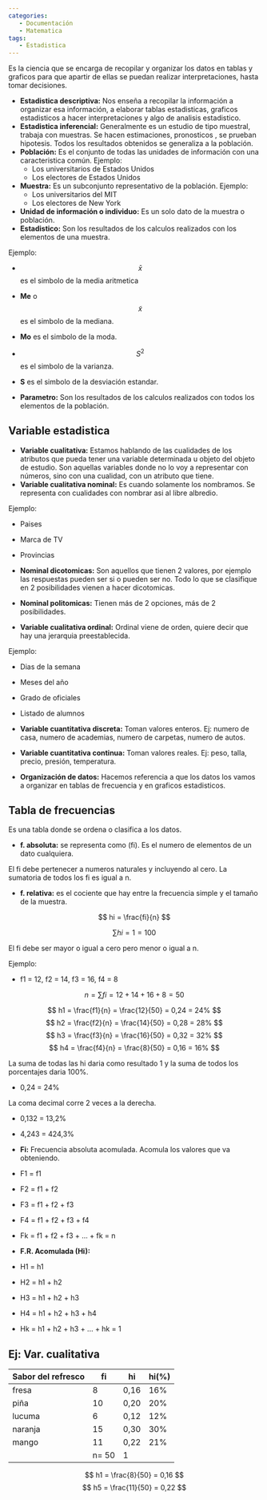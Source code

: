 ```yaml
---
categories:
   - Documentación
   - Matematica
tags:
   - Estadistica
---
```


Es la ciencia que se encarga de recopilar y organizar los datos en tablas y graficos para que apartir de ellas se puedan realizar interpretaciones, hasta tomar decisiones. 

* **Estadistica descriptiva:** Nos enseña a recopilar la información a organizar esa información, a elaborar tablas estadisticas, graficos estadisticos a hacer interpretaciones y algo de analisis estadistico. 
* **Estadistica inferencial:** Generalmente es un estudio de tipo muestral, trabaja con muestras. Se hacen estimaciones, pronosticos , se prueban hipotesis. Todos los resultados obtenidos se generaliza a la población.
* **Población:** Es el conjunto de todas las unidades de información con una caracteristica común. Ejemplo:
  * Los universitarios de Estados Unidos
  * Los electores de Estados Unidos 
* **Muestra:** Es un subconjunto representativo de la población. Ejemplo:
  * Los universitarios del MIT 
  * Los electores de New York 
* **Unidad de información o individuo:** Es un solo dato de la muestra o población.
* **Estadistico:** Son los resultados de los calculos realizados con los elementos de una muestra.

Ejemplo:

* $$ \bar{x} $$ es el simbolo de la media aritmetica
* **Me** o $$ \tilde{x} $$ es el simbolo de la mediana.
* **Mo** es el simbolo de la moda.
* $$ S^{2} $$ es el simbolo de la varianza.
* **S** es el simbolo de la desviación estandar.

* **Parametro:** Son los resultados de los calculos realizados con todos los elementos de la población.

## Variable estadistica 

* **Variable cualitativa:** Estamos hablando de las cualidades de los atributos que pueda tener una variable determinada u objeto del objeto de estudio. Son aquellas variables donde no lo voy a representar con números, sino con una cualidad, con un atributo que tiene. 
* **Variable cualitativa nominal:** Es cuando solamente los nombramos. Se representa con cualidades con nombrar asi al libre albredio.

Ejemplo:
* Paises
* Marca de TV
* Provincias

* **Nominal dicotomicas:** Son aquellos que tienen 2 valores, por ejemplo las respuestas pueden ser si o pueden ser no. Todo lo que se clasifique en 2 posibilidades vienen a hacer dicotomicas.
* **Nominal politomicas:** Tienen más de 2 opciones, más de 2 posibilidades.

* **Variable cualitativa ordinal:** Ordinal viene de orden, quiere decir que hay una jerarquia preestablecida.

Ejemplo:
* Dias de la semana
* Meses del año 
* Grado de oficiales
* Listado de alumnos

* **Variable cuantitativa discreta:** Toman valores enteros. Ej: numero de casa, numero de academias, numero de carpetas, numero de autos.
* **Variable cuantitativa continua:** Toman valores reales. Ej: peso, talla, precio, presión, temperatura.

* **Organización de datos:** Hacemos referencia a que los datos los vamos a organizar en tablas de frecuencia y en graficos estadisticos.

## Tabla de frecuencias
Es una tabla donde se ordena o clasifica a los datos.

* **f. absoluta:** se representa como (fi). Es el numero de elementos de un dato cualquiera.

El fi debe pertenecer a numeros naturales y incluyendo al cero. La sumatoria de todos los fi es igual a n.

* **f. relativa:** es el cociente que hay entre la frecuencia simple y el tamaño de la muestra.

$$ hi = \frac{fi}{n} $$

$$ \sum hi = 1 = 100% $$

El fi debe ser mayor o igual a cero pero menor o igual a n.

Ejemplo:

* f1 = 12, f2 = 14, f3 = 16, f4 = 8

$$ n = \sum fi = 12 +  14 + 16 + 8 = 50 $$

$$ h1 = \frac{f1}{n} = \frac{12}{50} = 0,24 = 24% $$
$$ h2 = \frac{f2}{n} = \frac{14}{50} = 0,28 = 28% $$
$$ h3 = \frac{f3}{n} = \frac{16}{50} = 0,32 = 32% $$
$$ h4 = \frac{f4}{n} = \frac{8}{50} = 0,16 = 16% $$ 

La suma de todas las hi daria como resultado 1 y la suma de todos los porcentajes daria 100%.

* 0,24 = 24%

La coma decimal corre 2 veces a la derecha.

* 0,132 = 13,2%
* 4,243 = 424,3%

* **Fi:** Frecuencia absoluta acomulada. Acomula los valores que va obteniendo.

* F1 = f1
* F2 = f1 + f2
* F3 = f1 + f2 + f3
* F4 = f1 + f2 + f3 + f4
* Fk = f1 + f2 + f3 + ... + fk = n 

* **F.R. Acomulada (Hi):**

* H1 = h1 
* H2 = h1 + h2 
* H3 = h1 + h2 + h3 
* H4 = h1 + h2 + h3 + h4 
* Hk = h1 + h2 + h3 + ... + hk = 1 

## Ej: Var. cualitativa

| Sabor del refresco | fi | hi | hi(%) | 
| --- | --- | --- | --- |
| fresa | 8 | 0,16 | 16% | 
| piña | 10 | 0,20 | 20%
| lucuma | 6 | 0,12 | 12%
| naranja | 15 | 0,30 | 30%
| mango | 11 | 0,22 | 21%
|       | n= 50 | 1 | |

$$ h1 = \frac{8}{50} = 0,16 $$
$$ h5 = \frac{11}{50} = 0,22 $$

<script src="https://polyfill.io/v3/polyfill.min.js?features=es6"></script>
<script id="MathJax-script" async src="https://cdn.jsdelivr.net/npm/mathjax@3/es5/tex-mml-chtml.js"></script>
